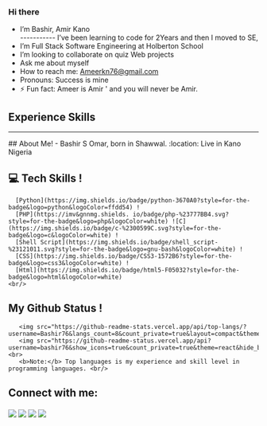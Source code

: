 ### Hi there  
-  I’m Bashir, Amir Kano  
----------- I’ve been learning to code for 2Years and then I moved to SE, 
- I’m Full Stack Software Engineering at  Holberton School 
-  I’m looking to collaborate on quiz Web projects 
-  Ask me about myself 
-  How to reach me: Ameerkn76@gmail.com 
-  Pronouns: Success is mine  
- ⚡ Fun fact:  Ameer  is Amir ' and you will never be Amir. 
##  Experience Skills  
<hr>
##  About Me!
-  Bashir S Omar, born in Shawwal. 
:location: Live in Kano Nigeria  

## :computer: Tech Skills !
      [Python](https://img.shields.io/badge/python-3670A0?style=for-the-badge&logo=python&logoColor=ffdd54) !
      [PHP](https://imv&gnnmg.shields. io/badge/php-%23777BB4.svg?style=for-the-badge&logo=php&logoColor=white) ![C](https://img.shields.io/badge/c-%2300599C.svg?style=for-the-badge&logo=c&logoColor=white) ! 
      [Shell Script](https://img.shields.io/badge/shell_script-%23121011.svg?style=for-the-badge&logo=gnu-bash&logoColor=white) !
      [CSS](https://img.shields.io/badge/CSS3-1572B6?style=for-the-badge&logo=css3&logoColor=white) !
      [Html](https://img.shields.io/badge/html5-F05032?style=for-the-badge&logo=html&logoColor=white)
    <br/> 
##  My Github Status !
       <img src="https://github-readme-stats.vercel.app/api/top-langs/?username=Bashir76&langs_count=8&count_private=true&layout=compact&theme=react&hide_border=true&bg_color=0D1117"> 
       <img src="https://github-readme-status.vercel.app/api?username=bashir76&show_icons=true&count_private=true&theme=react&hide_border=true&bg_color=0D1117"> <br> 
       <b>Note:</b> Top languages is my experience and skill level in programming languages. <br/> 
## Connect with me: <p align="left"> 
<a href='https://wa.me/2348164808800?text=Assalamu-alaikum!,%20Hi%20My%20Name%20is'><img src='https://img.shields.io/badge/WhatsApp-25D366?style=for-the-badge&logo=whatsapp&logoColor=white' /></a> 
<a href='mailto:ameerkn76@gmail.com'>
<img src='https://img.shields.io/badge/Gmail-D14836?style=for-the-badge&logo=gmail&logoColor=white' /></a> 
<a href='https://www.linkedin.com/in/amir-kano-bk-5752b0239'>
<img src='https://img.shields.io/badge/LinkedIn-0077B5?style=for-the-badge&logo=linkedin&logoColor=white' /></a> <a href='https://twitter.com/ameersomar1'>
<img src='https://img.shields.io/badge/Twitter-1DA1F2?style=for-the-badge&logo=twitter&logoColor=white' /></a> </p>
